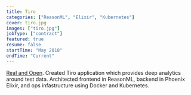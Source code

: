 ```yaml
---
title: Tiro
categories: ["ReasonML", "Elixir", "Kubernetes"]
cover: tiro.jpg
images: ["tiro.jpg"]
jobType: ["contract"]
featured: true
resume: false
startTime: "May 2018"
endTime: "Current"
---
```


[Real and Open](http://www.realandopen.org/).  Created Tiro application which provides deep analytics around test data.  Architected frontend in ReasonML, backend in Phoenix Elixir, and ops infastructure using Docker and Kubernetes.
